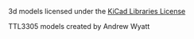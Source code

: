 3d models licensed under the [KiCad Libraries License](https://www.kicad.org/libraries/license/)


TTL3305 models created by Andrew Wyatt


